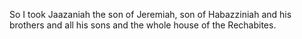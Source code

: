 So I took Jaazaniah the son of Jeremiah, son of Habazziniah and his brothers and all his sons and the whole house of the Rechabites.
